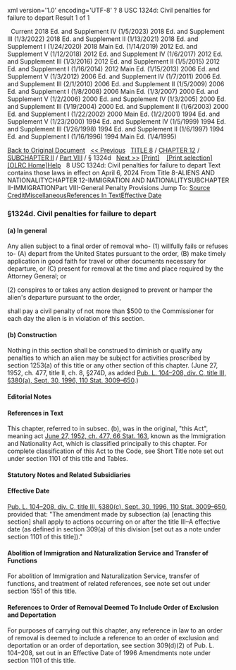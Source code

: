 xml version='1.0' encoding='UTF-8' ?
8 USC 1324d: Civil penalties for failure to depart
 Result 1 of 1
 
  
  Current
2018 Ed. and Supplement IV (1/5/2023)
2018 Ed. and Supplement III (1/3/2022)
2018 Ed. and Supplement II (1/13/2021)
2018 Ed. and Supplement I (1/24/2020)
2018 Main Ed. (1/14/2019)
2012 Ed. and Supplement V (1/12/2018)
2012 Ed. and Supplement IV (1/6/2017)
2012 Ed. and Supplement III (1/3/2016)
2012 Ed. and Supplement II (1/5/2015)
2012 Ed. and Supplement I (1/16/2014)
2012 Main Ed. (1/15/2013)
2006 Ed. and Supplement V (1/3/2012)
2006 Ed. and Supplement IV (1/7/2011)
2006 Ed. and Supplement III (2/1/2010)
2006 Ed. and Supplement II (1/5/2009)
2006 Ed. and Supplement I (1/8/2008)
2006 Main Ed. (1/3/2007)
2000 Ed. and Supplement V (1/2/2006)
2000 Ed. and Supplement IV (1/3/2005)
2000 Ed. and Supplement III (1/19/2004)
2000 Ed. and Supplement II (1/6/2003)
2000 Ed. and Supplement I (1/22/2002)
2000 Main Ed. (1/2/2001)
1994 Ed. and Supplement V (1/23/2000)
1994 Ed. and Supplement IV (1/5/1999)
1994 Ed. and Supplement III (1/26/1998)
1994 Ed. and Supplement II (1/6/1997)
1994 Ed. and Supplement I (1/16/1996)
1994 Main Ed. (1/4/1995)
  
 
  
[Back to Original Document](/view.xhtml;jsessionid=DFA560E41EC28A964327BF80BB0B0DFB)
 
[<< Previous](#)
  
 [TITLE 8](/view.xhtml;jsessionid=DFA560E41EC28A964327BF80BB0B0DFB?req=granuleid%3AUSC-prelim-title8&saved=%7CZ3JhbnVsZWlkOlVTQy1wcmVsaW0tdGl0bGU4LXNlY3Rpb24xMzI0ZA%3D%3D%7C%7C%7C0%7Cfalse%7Cprelim&edition=prelim) / [CHAPTER 12](/view.xhtml;jsessionid=DFA560E41EC28A964327BF80BB0B0DFB?req=granuleid%3AUSC-prelim-title8-chapter12&saved=%7CZ3JhbnVsZWlkOlVTQy1wcmVsaW0tdGl0bGU4LXNlY3Rpb24xMzI0ZA%3D%3D%7C%7C%7C0%7Cfalse%7Cprelim&edition=prelim) / [SUBCHAPTER II](/view.xhtml;jsessionid=DFA560E41EC28A964327BF80BB0B0DFB?req=granuleid%3AUSC-prelim-title8-chapter12-subchapter2&saved=%7CZ3JhbnVsZWlkOlVTQy1wcmVsaW0tdGl0bGU4LXNlY3Rpb24xMzI0ZA%3D%3D%7C%7C%7C0%7Cfalse%7Cprelim&edition=prelim) / [Part VIII](/view.xhtml;jsessionid=DFA560E41EC28A964327BF80BB0B0DFB?req=granuleid%3AUSC-prelim-title8-chapter12-subchapter2-part8&saved=%7CZ3JhbnVsZWlkOlVTQy1wcmVsaW0tdGl0bGU4LXNlY3Rpb24xMzI0ZA%3D%3D%7C%7C%7C0%7Cfalse%7Cprelim&edition=prelim) / § 1324d
  
 [Next >>](#)
[[Print]](#)
   
 [[Print selection]](#)
[[OLRC Home]](/browse.xhtml;jsessionid=DFA560E41EC28A964327BF80BB0B0DFB)[Help](/navHelp.xhtml;jsessionid=DFA560E41EC28A964327BF80BB0B0DFB)
 
8 USC 1324d: Civil penalties for failure to depart
Text contains those laws in effect on April 6, 2024
From Title 8-ALIENS AND NATIONALITYCHAPTER 12-IMMIGRATION AND NATIONALITYSUBCHAPTER II-IMMIGRATIONPart VIII-General Penalty Provisions
Jump To: [Source Credit](#sourcecredit)[Miscellaneous](#miscellaneous-note)[References In Text](#referenceintext-note)[Effective Date](#effectivedate-note)
### §1324d. Civil penalties for failure to depart
#### (a) In general
Any alien subject to a final order of removal who-
(1) willfully fails or refuses to-
(A) depart from the United States pursuant to the order,
(B) make timely application in good faith for travel or other documents necessary for departure, or
(C) present for removal at the time and place required by the Attorney General; or
  
(2) conspires to or takes any action designed to prevent or hamper the alien's departure pursuant to the order,
  
shall pay a civil penalty of not more than $500 to the Commissioner for each day the alien is in violation of this section.
#### (b) Construction
Nothing in this section shall be construed to diminish or qualify any penalties to which an alien may be subject for activities proscribed by section 1253(a) of this title or any other section of this chapter.
(June 27, 1952, ch. 477, title II, ch. 8, §274D, as added [Pub. L. 104–208, div. C, title III, §380(a), Sept. 30, 1996, 110 Stat. 3009–650](/statviewer.htm?volume=110&page=3009-650).)
  
#### **Editorial Notes**
#### References in Text
This chapter, referred to in subsec. (b), was in the original, "this Act", meaning act [June 27, 1952, ch. 477, 66 Stat. 163](/statviewer.htm?volume=66&page=163), known as the Immigration and Nationality Act, which is classified principally to this chapter. For complete classification of this Act to the Code, see Short Title note set out under section 1101 of this title and Tables.
  
#### **Statutory Notes and Related Subsidiaries**
#### Effective Date
[Pub. L. 104–208, div. C, title III, §380(c), Sept. 30, 1996, 110 Stat. 3009–650](/statviewer.htm?volume=110&page=3009-650), provided that: "The amendment made by subsection (a) [enacting this section] shall apply to actions occurring on or after the title III–A effective date (as defined in section 309(a) of this division [set out as a note under section 1101 of this title])."
#### Abolition of Immigration and Naturalization Service and Transfer of Functions
For abolition of Immigration and Naturalization Service, transfer of functions, and treatment of related references, see note set out under section 1551 of this title.
#### References to Order of Removal Deemed To Include Order of Exclusion and Deportation
For purposes of carrying out this chapter, any reference in law to an order of removal is deemed to include a reference to an order of exclusion and deportation or an order of deportation, see section 309(d)(2) of Pub. L. 104–208, set out in an Effective Date of 1996 Amendments note under section 1101 of this title.
